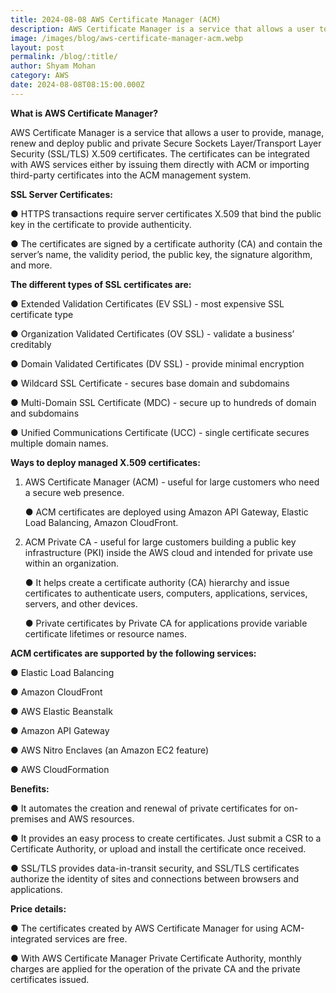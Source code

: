 ```yaml
---
title: 2024-08-08 AWS Certificate Manager (ACM)
description: AWS Certificate Manager is a service that allows a user to provide, manage,
image: /images/blog/aws-certificate-manager-acm.webp
layout: post
permalink: /blog/:title/
author: Shyam Mohan
category: AWS
date: 2024-08-08T08:15:00.000Z
---
```

**What is AWS Certificate Manager?**

AWS Certificate Manager is a service that allows a user to provide, manage, renew and deploy public and private Secure Sockets Layer/Transport Layer Security (SSL/TLS) X.509 certificates.
The certificates can be integrated with AWS services either by issuing them directly with ACM or importing third-party certificates into the ACM management system.

**SSL Server Certificates:**

● HTTPS transactions require server certificates X.509 that bind the public key in the certificate to provide authenticity.

● The certificates are signed by a certificate authority (CA) and contain the server’s name, the validity period, the public key, the signature algorithm, and more.

**The different types of SSL certificates are:**

● Extended Validation Certificates (EV SSL) - most expensive SSL certificate type

● Organization Validated Certificates (OV SSL) - validate a business’ creditably

● Domain Validated Certificates (DV SSL) - provide minimal encryption

● Wildcard SSL Certificate - secures base domain and subdomains

● Multi-Domain SSL Certificate (MDC) - secure up to hundreds of domain and subdomains

● Unified Communications Certificate (UCC) - single certificate secures multiple domain names.

**Ways to deploy managed X.509 certificates:**

1. AWS Certificate Manager (ACM) - useful for large customers who need a secure web presence.

    ● ACM certificates are deployed using Amazon API Gateway, Elastic Load Balancing, Amazon CloudFront.

2. ACM Private CA - useful for large customers building a public key infrastructure (PKI) inside the AWS cloud and intended for private use within an organization.

     ● It helps create a certificate authority (CA) hierarchy and issue certificates to authenticate users, computers, applications, services, servers, and other devices.

      ● Private certificates by Private CA for applications provide variable certificate lifetimes or resource names.

**ACM certificates are supported by the following services:**

● Elastic Load Balancing

● Amazon CloudFront

● AWS Elastic Beanstalk

● Amazon API Gateway

● AWS Nitro Enclaves (an Amazon EC2 feature)

● AWS CloudFormation

  

**Benefits:**

● It automates the creation and renewal of private certificates for on-premises and AWS resources.

● It provides an easy process to create certificates. Just submit a CSR to a Certificate Authority, or upload and install the certificate once received.

● SSL/TLS provides data-in-transit security, and SSL/TLS certificates authorize the identity of sites and connections between browsers and applications.

**Price details:**

● The certificates created by AWS Certificate Manager for using ACM-integrated services are free.

● With AWS Certificate Manager Private Certificate Authority, monthly charges are applied for the operation of the private CA and the private certificates issued.

